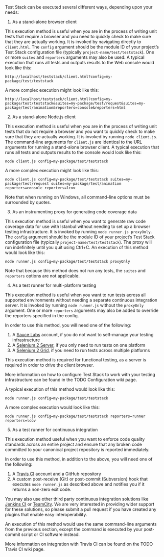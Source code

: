 Test Stack can be executed several different ways, depending upon your needs:

1. As a stand-alone browser client

This execution method is useful when you are in the process of writing unit tests that require a browser and you need to quickly check to make sure that they are actually working. It is invoked by navigating directly to `client.html`. The `config` argument should be the module ID of your project’s Test Stack configuration file (typically `project-name/test/teststack`). One or more `suites` and `reporters` arguments may also be used. A typical execution that runs all tests and outputs results to the Web console would look like this:

`http://localhost/teststack/client.html?config=my-package/test/teststack`

A more complex execution might look like this:

`http://localhost/teststack/client.html?config=my-package/test/teststack&suites=my-package/test/request&suites=my-package/test/animation&reporters=console&reporters=html`

2. As a stand-alone Node.js client

This execution method is useful when you are in the process of writing unit tests that do not require a browser and you want to quickly check to make sure that they are actually working. It is invoked by running `node client.js`. The command-line arguments for `client.js` are identical to the URL arguments for running a stand-alone browser client. A typical execution that runs all tests and outputs results to the console would look like this:

`node client.js config=my-package/test/teststack`

A more complex execution might look like this:

`node client.js config=my-package/test/teststack suites=my-package/test/request suites=my-package/test/animation reporters=console reporters=lcov`

Note that when running on Windows, all command-line options must be surrounded by quotes.

3. As an instrumenting proxy for generating code coverage data

This execution method is useful when you want to generate raw code coverage data for use with Istanbul without needing to set up a browser testing infrastructure. It is invoked by running `node runner.js proxyOnly`. The `config` argument should be the module ID of your project’s Test Stack configuration file (typically `project-name/test/teststack`). The proxy will run indefinitely until you quit using Ctrl+C. An execution of this method would look like this:

`node runner.js config=my-package/test/teststack proxyOnly`

Note that because this method does not run any tests, the `suites` and `reporters` options are not applicable.

4. As a test runner for multi-platform testing

This execution method is useful when you want to run tests across all supported environments without needing a separate continuous integration server. It is invoked by running `node runner.js` without the `proxyOnly` argument. One or more `reporters` arguments may also be added to override the reporters specified in the config.

In order to use this method, you will need one of the following:

1. A [Sauce Labs](https://saucelabs.com/) account, if you do not want to self-manage your testing infrastructure
2. A [Selenium 2 Server](http://docs.seleniumhq.org/), if you only need to run tests on one platform
3. A [Selenium 2 Grid](http://code.google.com/p/selenium/wiki/Grid2), if you need to run tests across multiple platforms

This execution method is required for functional testing, as a server is required in order to drive the client browser.

More information on how to configure Test Stack to work with your testing infrastructure can be found in the TODO Configuration wiki page.

A typical execution of this method would look like this:

`node runner.js config=my-package/test/teststack`

A more complex execution would look like this:

`node runner.js config=my-package/test/teststack reporters=runner reporters=lcov`

5. As a test runner for continuous integration

This execution method useful when you want to enforce code quality standards across an entire project and ensure that any broken code committed to your canonical project repository is reported immediately.

In order to use this method, in addition to the above, you will need one of the following:

1. A [Travis CI](http://travis-ci.org/) account and a GitHub repository
2. A custom post-receive (Git) or post-commit (Subversion) hook that executes `node runner.js` as described above and notifies you if it returns a non-zero exit code.

You may also use other third party continuous integration solutions like [Jenkins CI](http://jenkins-ci.org/) or [TeamCity](https://www.jetbrains.com/teamcity/). We are very interested in providing wider support for these solutions, so please submit a pull request if you have created any plugins that enable easy interoperability.

An execution of this method would use the same command-line arguments from the previous section, except the command is executed by your post-commit script or CI software instead.

More information on integration with Travis CI can be found on the TODO Travis CI wiki page.